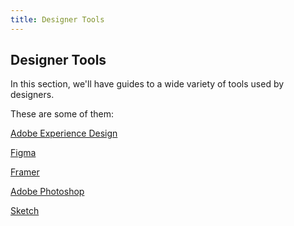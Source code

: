 ```yaml
---
title: Designer Tools
---
```

## Designer Tools

In this section, we'll have guides to a wide variety of tools used by designers.

These are some of them:

[Adobe Experience Design](www.adobe.com/products/experience-design.html)

<a href='https://www.figma.com' target='_blank' rel='nofollow'>Figma</a>

<a href='https://framer.com' target='_blank' rel='nofollow'>Framer</a>

<a href='http://adobe.com/Photoshop' target='_blank' rel='nofollow'>Adobe Photoshop</a>

<a href='https://www.sketchapp.com' target='_blank' rel='nofollow'>Sketch</a>
